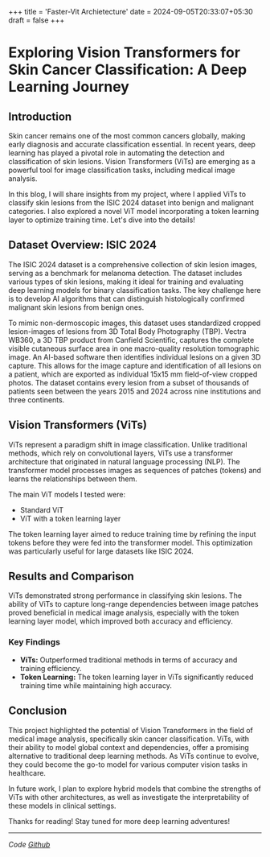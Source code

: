 +++
title = 'Faster-Vit Archietecture'
date = 2024-09-05T20:33:07+05:30
draft = false
+++

# Exploring Vision Transformers for Skin Cancer Classification: A Deep Learning Journey

## Introduction

Skin cancer remains one of the most common cancers globally, making early diagnosis and accurate classification essential. In recent years, deep learning has played a pivotal role in automating the detection and classification of skin lesions. Vision Transformers (ViTs) are emerging as a powerful tool for image classification tasks, including medical image analysis.

In this blog, I will share insights from my project, where I applied ViTs to classify skin lesions from the ISIC 2024 dataset into benign and malignant categories. I also explored a novel ViT model incorporating a token learning layer to optimize training time. Let's dive into the details!

## Dataset Overview: ISIC 2024

The ISIC 2024 dataset is a comprehensive collection of skin lesion images, serving as a benchmark for melanoma detection. The dataset includes various types of skin lesions, making it ideal for training and evaluating deep learning models for binary classification tasks. The key challenge here is to develop AI algorithms that can distinguish histologically confirmed malignant skin lesions from benign ones.

To mimic non-dermoscopic images, this dataset uses standardized cropped lesion-images of lesions from 3D Total Body Photography (TBP). Vectra WB360, a 3D TBP product from Canfield Scientific, captures the complete visible cutaneous surface area in one macro-quality resolution tomographic image. An AI-based software then identifies individual lesions on a given 3D capture. This allows for the image capture and identification of all lesions on a patient, which are exported as individual 15x15 mm field-of-view cropped photos. The dataset contains every lesion from a subset of thousands of patients seen between the years 2015 and 2024 across nine institutions and three continents.

## Vision Transformers (ViTs)

ViTs represent a paradigm shift in image classification. Unlike traditional methods, which rely on convolutional layers, ViTs use a transformer architecture that originated in natural language processing (NLP). The transformer model processes images as sequences of patches (tokens) and learns the relationships between them.

The main ViT models I tested were:

- Standard ViT
- ViT with a token learning layer

The token learning layer aimed to reduce training time by refining the input tokens before they were fed into the transformer model. This optimization was particularly useful for large datasets like ISIC 2024.

## Results and Comparison

ViTs demonstrated strong performance in classifying skin lesions. The ability of ViTs to capture long-range dependencies between image patches proved beneficial in medical image analysis, especially with the token learning layer model, which improved both accuracy and efficiency.

### Key Findings

- **ViTs:** Outperformed traditional methods in terms of accuracy and training efficiency.
- **Token Learning:** The token learning layer in ViTs significantly reduced training time while maintaining high accuracy.

## Conclusion

This project highlighted the potential of Vision Transformers in the field of medical image analysis, specifically skin cancer classification. ViTs, with their ability to model global context and dependencies, offer a promising alternative to traditional deep learning methods. As ViTs continue to evolve, they could become the go-to model for various computer vision tasks in healthcare.

In future work, I plan to explore hybrid models that combine the strengths of ViTs with other architectures, as well as investigate the interpretability of these models in clinical settings.

Thanks for reading! Stay tuned for more deep learning adventures!

---

_Code [Github](https://github.com/Manodeepray/Visual_transformer_paper_code)_
